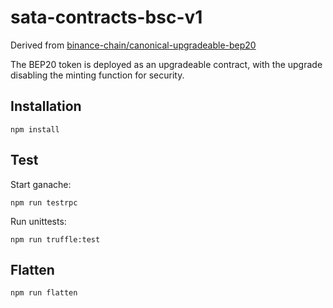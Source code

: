 # sata-contracts-bsc-v1

Derived from [binance-chain/canonical-upgradeable-bep20](https://github.com/binance-chain/canonical-upgradeable-bep20)

The BEP20 token is deployed as an upgradeable contract, with the upgrade disabling the minting function for security.

## Installation

```shell script
npm install
```

## Test

Start ganache:
```shell script
npm run testrpc
```

Run unittests:
```shell script
npm run truffle:test
```

## Flatten

```shell script
npm run flatten
```